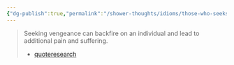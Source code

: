 ```yaml
---
{"dg-publish":true,"permalink":"/shower-thoughts/idioms/those-who-seeks-revenge-digs-two-graves/","dgPassFrontmatter":true}
---
```


> Seeking vengeance can backfire on an individual and lead to additional pain and suffering.
> - [quoteresearch](https://quoteinvestigator.com/2019/07/07/two-graves/)